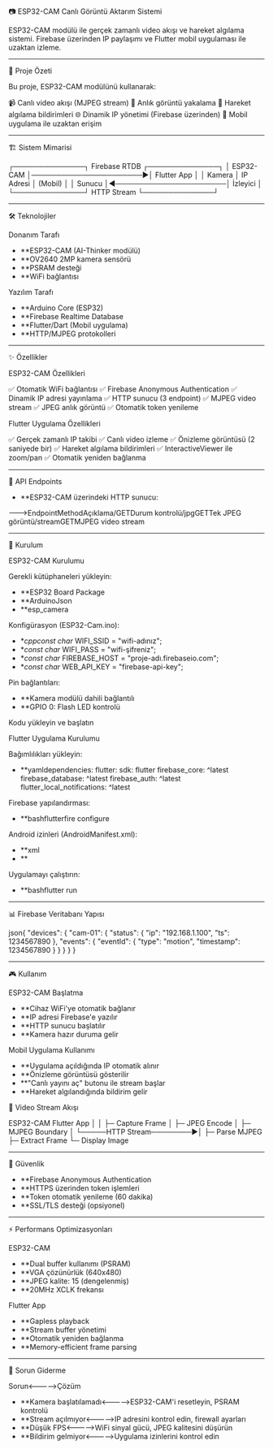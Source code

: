 📷 ESP32-CAM Canlı Görüntü Aktarım Sistemi

ESP32-CAM modülü ile gerçek zamanlı video akışı ve hareket algılama sistemi. Firebase üzerinden IP paylaşımı ve Flutter mobil uygulaması ile uzaktan izleme.

---

🎯 Proje Özeti

Bu proje, ESP32-CAM modülünü kullanarak:

📹 Canlı video akışı (MJPEG stream)
📸 Anlık görüntü yakalama
🔔 Hareket algılama bildirimleri
🌐 Dinamik IP yönetimi (Firebase üzerinden)
📱 Mobil uygulama ile uzaktan erişim

---

🏗️ Sistem Mimarisi

┌──────────────┐     Firebase RTDB    ┌──────────────┐
│  ESP32-CAM   │──────────────────────►│ Flutter App  │
│   Kamera     │      IP Adresi        │   (Mobil)    │
│   Sunucu     │◄──────────────────────│   İzleyici   │
└──────────────┘    HTTP Stream        └──────────────┘

---

🛠️ Teknolojiler

Donanım Tarafı

- **ESP32-CAM (AI-Thinker modülü)
- **OV2640 2MP kamera sensörü
- **PSRAM desteği
- **WiFi bağlantısı

Yazılım Tarafı

- **Arduino Core (ESP32)
- **Firebase Realtime Database
- **Flutter/Dart (Mobil uygulama)
- **HTTP/MJPEG protokolleri

---

✨ Özellikler

ESP32-CAM Özellikleri

✅ Otomatik WiFi bağlantısı
✅ Firebase Anonymous Authentication
✅ Dinamik IP adresi yayınlama
✅ HTTP sunucu (3 endpoint)
✅ MJPEG video stream
✅ JPEG anlık görüntü
✅ Otomatik token yenileme

Flutter Uygulama Özellikleri

✅ Gerçek zamanlı IP takibi
✅ Canlı video izleme
✅ Önizleme görüntüsü (2 saniyede bir)
✅ Hareket algılama bildirimleri
✅ InteractiveViewer ile zoom/pan
✅ Otomatik yeniden bağlanma

---

📡 API Endpoints

- **ESP32-CAM üzerindeki HTTP sunucu:

--->EndpointMethodAçıklama/GETDurum kontrolü/jpgGETTek JPEG görüntü/streamGETMJPEG video stream

---

🚀 Kurulum

ESP32-CAM Kurulumu

Gerekli kütüphaneleri yükleyin:

- **ESP32 Board Package
- **ArduinoJson
- **esp_camera


Konfigürasyon (ESP32-Cam.ino):

- **cppconst char* WIFI_SSID = "wifi-adınız";
- **const char* WIFI_PASS = "wifi-şifreniz";
- **const char* FIREBASE_HOST = "proje-adı.firebaseio.com";
- **const char* WEB_API_KEY = "firebase-api-key";

Pin bağlantıları:

- **Kamera modülü dahili bağlantılı
- **GPIO 0: Flash LED kontrolü


Kodu yükleyin ve başlatın

Flutter Uygulama Kurulumu

Bağımlılıkları yükleyin:

- **yamldependencies:
  	flutter:
    	 sdk: flutter
  	firebase_core: ^latest
  	firebase_database: ^latest
  	firebase_auth: ^latest
  	flutter_local_notifications: ^latest

Firebase yapılandırması:

- **bashflutterfire configure

Android izinleri (AndroidManifest.xml):

- **xml<uses-permission android:name="android.permission.INTERNET"/>
- **<uses-permission android:name="android.permission.POST_NOTIFICATIONS"/>

Uygulamayı çalıştırın:

- **bashflutter run

---

📊 Firebase Veritabanı Yapısı

json{
  "devices": {
    "cam-01": {
      "status": {
        "ip": "192.168.1.100",
        "ts": 1234567890
      },
      "events": {
        "eventId": {
          "type": "motion",
          "timestamp": 1234567890
        }
      }
    }
  }
}

---

🎮 Kullanım

ESP32-CAM Başlatma

- **Cihaz WiFi'ye otomatik bağlanır
- **IP adresi Firebase'e yazılır
- **HTTP sunucu başlatılır
- **Kamera hazır duruma gelir

Mobil Uygulama Kullanımı

- **Uygulama açıldığında IP otomatik alınır
- **Önizleme görüntüsü gösterilir
- **"Canlı yayını aç" butonu ile stream başlar
- **Hareket algılandığında bildirim gelir

🔄 Video Stream Akışı

ESP32-CAM                Flutter App
    │                         │
    ├─ Capture Frame          │
    ├─ JPEG Encode           │
    ├─ MJPEG Boundary        │
    └─────HTTP Stream────────►│
                              ├─ Parse MJPEG
                              ├─ Extract Frame
                              └─ Display Image

---

🔐 Güvenlik

- **Firebase Anonymous Authentication
- **HTTPS üzerinden token işlemleri
- **Token otomatik yenileme (60 dakika)
- **SSL/TLS desteği (opsiyonel)

---

⚡ Performans Optimizasyonları

ESP32-CAM

- **Dual buffer kullanımı (PSRAM)
- **VGA çözünürlük (640x480)
- **JPEG kalite: 15 (dengelenmiş)
- **20MHz XCLK frekansı

Flutter App

- **Gapless playback
- **Stream buffer yönetimi
- **Otomatik yeniden bağlanma
- **Memory-efficient frame parsing

---

🐛 Sorun Giderme

Sorun<----->Çözüm

- **Kamera başlatılamadı<----->ESP32-CAM'i resetleyin, PSRAM kontrolü
- **Stream açılmıyor<----->IP adresini kontrol edin, firewall ayarları
- **Düşük FPS<----->WiFi sinyal gücü, JPEG kalitesini düşürün
- **Bildirim gelmiyor<----->Uygulama izinlerini kontrol edin
